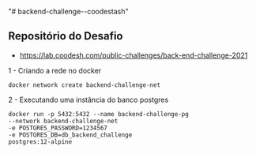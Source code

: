 "# backend-challenge--coodestash"

## Repositório do Desafio

* https://lab.coodesh.com/public-challenges/back-end-challenge-2021

1 - Criando a rede no docker

```
docker network create backend-challenge-net
```

2 - Executando uma instância do banco postgres

```
docker run -p 5432:5432 --name backend-challenge-pg
--network backend-challenge-net 
-e POSTGRES_PASSWORD=1234567 
-e POSTGRES_DB=db_backend_challenge 
postgres:12-alpine
````


